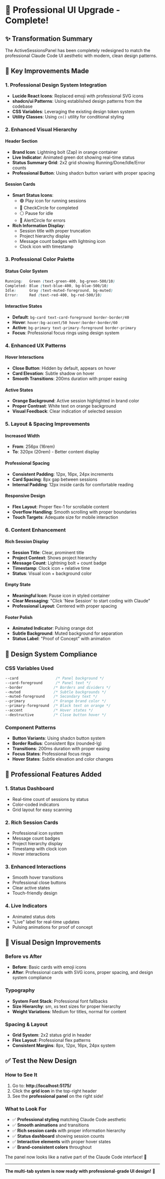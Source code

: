 # 🎨 Professional UI Upgrade - Complete!

## ✨ **Transformation Summary**

The ActiveSessionsPanel has been completely redesigned to match the professional Claude Code UI aesthetic with modern, clean design patterns.

## 🚀 **Key Improvements Made**

### **1. Professional Design System Integration**
- **Lucide React Icons**: Replaced emoji with professional SVG icons
- **shadcn/ui Patterns**: Using established design patterns from the codebase
- **CSS Variables**: Leveraging the existing design token system
- **Utility Classes**: Using `cn()` utility for conditional styling

### **2. Enhanced Visual Hierarchy**

#### **Header Section**
- **Brand Icon**: Lightning bolt (Zap) in orange container 
- **Live Indicator**: Animated green dot showing real-time status
- **Status Summary Grid**: 2x2 grid showing Running/Done/Idle/Error counts
- **Professional Button**: Using shadcn button variant with proper spacing

#### **Session Cards**
- **Smart Status Icons**: 
  - 🟢 Play icon for running sessions
  - 🔵 CheckCircle for completed
  - ⚪ Pause for idle  
  - 🔴 AlertCircle for errors
- **Rich Information Display**:
  - Session title with proper truncation
  - Project hierarchy display
  - Message count badges with lightning icon
  - Clock icon with timestamp

### **3. Professional Color Palette**

#### **Status Color System**
```css
Running:   Green (text-green-400, bg-green-500/10)
Completed: Blue (text-blue-400, bg-blue-500/10) 
Idle:      Gray (text-muted-foreground, bg-muted)
Error:     Red (text-red-400, bg-red-500/10)
```

#### **Interactive States**
- **Default**: `bg-card text-card-foreground border-border/40`
- **Hover**: `hover:bg-accent/50 hover:border-border/60`
- **Active**: `bg-primary text-primary-foreground border-primary`
- **Focus**: Professional focus rings using design system

### **4. Enhanced UX Patterns**

#### **Hover Interactions**
- **Close Button**: Hidden by default, appears on hover
- **Card Elevation**: Subtle shadow on hover
- **Smooth Transitions**: 200ms duration with proper easing

#### **Active States**
- **Orange Background**: Active session highlighted in brand color
- **Proper Contrast**: White text on orange background
- **Visual Feedback**: Clear indication of selected session

### **5. Layout & Spacing Improvements**

#### **Increased Width**
- **From**: 256px (16rem) 
- **To**: 320px (20rem) - Better content display

#### **Professional Spacing**
- **Consistent Padding**: 12px, 16px, 24px increments
- **Card Spacing**: 8px gap between sessions
- **Internal Padding**: 12px inside cards for comfortable reading

#### **Responsive Design**
- **Flex Layout**: Proper flex-1 for scrollable content
- **Overflow Handling**: Smooth scrolling with proper boundaries
- **Touch Targets**: Adequate size for mobile interaction

### **6. Content Enhancement**

#### **Rich Session Display**
- **Session Title**: Clear, prominent title
- **Project Context**: Shows project hierarchy
- **Message Count**: Lightning bolt + count badge
- **Timestamp**: Clock icon + relative time
- **Status**: Visual icon + background color

#### **Empty State**
- **Meaningful Icon**: Pause icon in styled container
- **Clear Messaging**: "Click 'New Session' to start coding with Claude"
- **Professional Layout**: Centered with proper spacing

#### **Footer Polish**
- **Animated Indicator**: Pulsing orange dot
- **Subtle Background**: Muted background for separation
- **Status Label**: "Proof of Concept" with animation

## 🎯 **Design System Compliance**

### **CSS Variables Used**
```css
--card                 /* Panel background */
--card-foreground      /* Panel text */
--border              /* Borders and dividers */
--muted               /* Subtle backgrounds */
--muted-foreground    /* Secondary text */
--primary             /* Orange brand color */
--primary-foreground  /* Black text on orange */
--accent              /* Hover states */
--destructive         /* Close button hover */
```

### **Component Patterns**
- **Button Variants**: Using shadcn button system
- **Border Radius**: Consistent 8px (rounded-lg)
- **Transitions**: 200ms duration with proper easing
- **Focus States**: Professional focus rings
- **Hover States**: Subtle elevation and color changes

## 🚀 **Professional Features Added**

### **1. Status Dashboard**
- Real-time count of sessions by status
- Color-coded indicators
- Grid layout for easy scanning

### **2. Rich Session Cards**
- Professional icon system
- Message count badges
- Project hierarchy display
- Timestamp with clock icon
- Hover interactions

### **3. Enhanced Interactions**
- Smooth hover transitions
- Professional close buttons
- Clear active states
- Touch-friendly design

### **4. Live Indicators**
- Animated status dots
- "Live" label for real-time updates
- Pulsing animations for proof of concept

## 🎨 **Visual Design Improvements**

### **Before vs After**
- **Before**: Basic cards with emoji icons
- **After**: Professional cards with SVG icons, proper spacing, and design system compliance

### **Typography**
- **System Font Stack**: Professional font fallbacks
- **Size Hierarchy**: sm, xs text sizes for proper hierarchy
- **Weight Variations**: Medium for titles, normal for content

### **Spacing & Layout**
- **Grid System**: 2x2 status grid in header
- **Flex Layout**: Professional flex patterns
- **Consistent Margins**: 8px, 12px, 16px, 24px system

## ✅ **Test the New Design**

### **How to See It**
1. Go to: **http://localhost:5175/**
2. Click the **grid icon** in the top-right header
3. See the **professional panel** on the right side!

### **What to Look For**
- ✅ **Professional styling** matching Claude Code aesthetic
- ✅ **Smooth animations** and transitions
- ✅ **Rich session cards** with proper information hierarchy
- ✅ **Status dashboard** showing session counts
- ✅ **Interactive elements** with proper hover states
- ✅ **Brand-consistent colors** throughout

The panel now looks like a native part of the Claude Code interface! 🎉

---

**The multi-tab system is now ready with professional-grade UI design!** 🚀